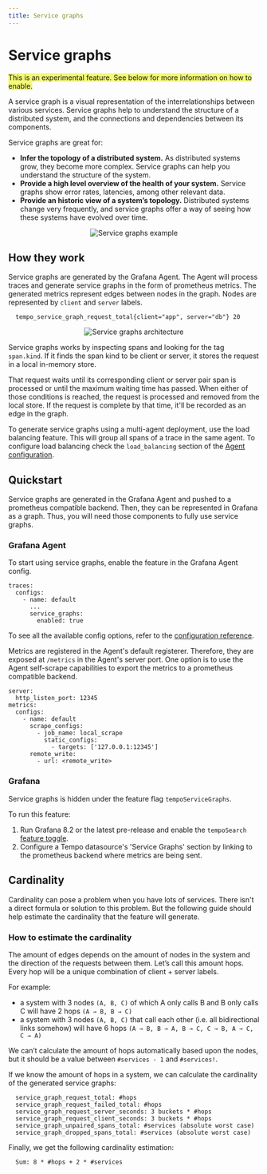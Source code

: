 ```yaml
---
title: Service graphs
---
```


# Service graphs

<span style="background-color:#f3f973;">This is an experimental feature. See below for more information on how to enable.</span>

A service graph is a visual representation of the interrelationships between various services.
Service graphs help to understand the structure of a distributed system,
and the connections and dependencies between its components.

Service graphs are great for:

- **Infer the topology of a distributed system.**
  As distributed systems grow, they become more complex.
  Service graphs can help you understand the structure of the system.
- **Provide a high level overview of the health of your system.**
  Service graphs show error rates, latencies, among other relevant data.
- **Provide an historic view of a system’s topology.**
  Distributed systems change very frequently,
  and service graphs offer a way of seeing how these systems have evolved over time.

<p align="center"><img src="../service-graphs.png" alt="Service graphs example"></p>

## How they work

Service graphs are generated by the Grafana Agent.
The Agent will process traces and generate service graphs in the form of prometheus metrics.
The generated metrics represent edges between nodes in the graph. Nodes are represented by `client` and `server` labels.

```
  tempo_service_graph_request_total{client="app", server="db"} 20
```

<p align="center"><img src="../service-graphs-agent-architecture.png" alt="Service graphs architecture"></p>

Service graphs works by inspecting spans and looking for the tag `span.kind`.
If it finds the span kind to be client or server, it stores the request in a local in-memory store.

That request waits until its corresponding client or server pair span is processed or until the maximum waiting time has passed.
When either of those conditions is reached, the request is processed and removed from the local store.
If the request is complete by that time, it'll be recorded as an edge in the graph.

To generate service graphs using a multi-agent deployment, use the load balancing feature.
This will group all spans of a trace in the same agent.
To configure load balancing check the `load_balancing` section of the [Agent configuration](https://grafana.com/docs/agent/latest/configuration/traces-config/).

## Quickstart

Service graphs are generated in the Grafana Agent and pushed to a prometheus compatible backend.
Then, they can be represented in Grafana as a graph.
Thus, you will need those components to fully use service graphs.

### Grafana Agent

To start using service graphs, enable the feature in the Grafana Agent config.

```
traces:
  configs:
    - name: default
      ...
      service_graphs:
        enabled: true
```

To see all the available config options, refer to the [configuration reference](https://github.com/grafana/agent/blob/main/docs/configuration/traces-config.md).

Metrics are registered in the Agent's default registerer.
Therefore, they are exposed at `/metrics` in the Agent's server port.
One option is to use the Agent self-scrape capabilities to export the metrics to a prometheus compatible backend.

```
server:
  http_listen_port: 12345
metrics:
  configs:
    - name: default
      scrape_configs:
        - job_name: local_scrape
          static_configs:
            - targets: ['127.0.0.1:12345']
      remote_write:
        - url: <remote_write>
```

### Grafana

Service graphs is hidden under the feature flag `tempoServiceGraphs`.

To run this feature:
1. Run Grafana 8.2 or the latest pre-release and enable the `tempoSearch` [feature toggle](https://grafana.com/docs/grafana/latest/packages_api/data/featuretoggles/#temposervicegraph-property).
2. Configure a Tempo datasource's 'Service Graphs' section by linking to the prometheus backend where metrics are being sent.

## Cardinality

Cardinality can pose a problem when you have lots of services.
There isn't a direct formula or solution to this problem.
But the following guide should help estimate the cardinality that the feature will generate.

### How to estimate the cardinality

The amount of edges depends on the amount of nodes in the system and the direction of the requests between them.
Let’s call this amount hops. Every hop will be a unique combination of client + server labels.

For example:
- a system with 3 nodes `(A, B, C)` of which A only calls B and B only calls C will have 2 hops `(A → B, B → C)`
- a system with 3 nodes `(A, B, C)` that call each other (i.e. all bidirectional links somehow) will have 6 hops `(A → B, B → A, B → C, C → B, A → C, C → A)`

We can’t calculate the amount of hops automatically based upon the nodes,
but it should be a value between `#services - 1` and `#services!`.

If we know the amount of hops in a system, we can calculate the cardinality of the generated service graphs:

```
  service_graph_request_total: #hops
  service_graph_request_failed_total: #hops
  service_graph_request_server_seconds: 3 buckets * #hops
  service_graph_request_client_seconds: 3 buckets * #hops
  service_graph_unpaired_spans_total: #services (absolute worst case)
  service_graph_dropped_spans_total: #services (absolute worst case)
```

Finally, we get the following cardinality estimation:

```
  Sum: 8 * #hops + 2 * #services
```

